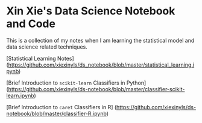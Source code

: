 # Xin Xie's Data Science Notebook and Code
This is a collection of my notes when I am learning the statistical model and data science related techniques.

[Statistical Learning Notes] (https://github.com/xiexinyls/ds_notebook/blob/master/statistical_learning.ipynb)

[Brief Introduction to `scikit-learn` Classifiers in Python] (https://github.com/xiexinyls/ds-notebook/blob/master/classifier-scikit-learn.ipynb)

[Brief Introduction to `caret` Classifiers in R] (https://github.com/xiexinyls/ds-notebook/blob/master/classifier-R.ipynb)
